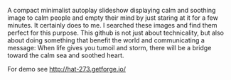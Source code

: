 A compact minimalist autoplay slideshow displaying calm and soothing image to calm people and empty their mind by just staring at it for a few minutes. It certainly does to me. I searched these images and find them perfect for this purpose. This github is not just about technicality, but also about doing something that benefit the world and communicating a message: When life gives you tumoil and storm, there will be a bridge toward the calm sea and soothed heart.

For demo see http://hat-273.getforge.io/


